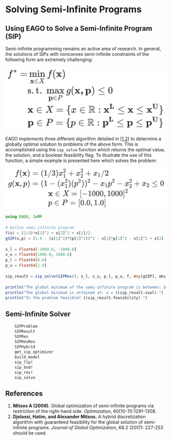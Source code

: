 # Solving Semi-Infinite Programs

## Using EAGO to Solve a Semi-Infinite Program (SIP)

Semi-infinite programming remains an active area of research. In general, the solutions of SIPs with nonconvex semi-infinite constraints of the following form are extremely challenging:

![SipProbForm](SIPProbFormulation.png)

EAGO implements three different algorithm detailed in [[1](#references),[2](#references)] to determine a globally optimal solution to problems of the above form. This is accomplished using the `sip_solve` function which returns the optimal value, the solution, and a boolean feasibility flag. To illustrate the use of this function, a simple example is presented here which solves the problem:

![SipForm](SIPformulation.png)

```julia
using EAGO, JuMP

# Define semi-infinite program
f(x) = (1/3)*x[1]^2 + x[2]^2 + x[1]/2
gSIP(x,p) = (1.0 - (x[1]^2)*(p[1]^2))^2 - x[1]*p[1]^2 - x[2]^2 + x[2]

x_l = Float64[-1000.0, -1000.0]
x_u = Float64[1000.0, 1000.0]
p_l = Float64[0.0]
p_u = Float64[1.0]

sip_result = sip_solve(SIPRes(), x_l, x_u, p_l, p_u, f, Any[gSIP], abs_tolerance = 1E-3)

println("The global minimum of the semi-infinite program is between: $(sip_result.lower_bound) and $(sip_result.upper_bound).")
println("The global minimum is attained at: x = $(sip_result.xsol).")
println("Is the problem feasible? $(sip_result.feasibility).")
```

## Semi-Infinite Solver

```@docs
    SIPProblem
    SIPResult
    SIPRes
    SIPResRev
    SIPHybrid
    get_sip_optimizer
    build_model
    sip_llp!
    sip_bnd!
    sip_res!
    sip_solve
```

## References

1. **Mitsos A (2009).** Global optimization of semi-infinite programs via restriction of the right-hand side. *Optimization*, 60(10-11):1291-1308.
2. **Djelassi, Hatim, and Alexander Mitsos.** A hybrid discretization algorithm with guaranteed feasibility for the global solution of semi-infinite programs. *Journal of Global Optimization*, 68.2 (2017): 227-253 should be used.
